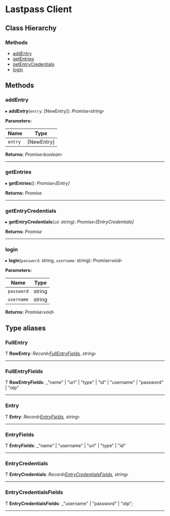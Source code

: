# Lastpass Client

## Class Hierarchy

### Methods

- [addEntry](README.md#addentry)
- [getEntries](README.md#getentries)
- [getEntryCredentials](README.md#getentrycredentials)
- [login](README.md#login)

## Methods

### addEntry

▸ **addEntry**(`entry`: [NewEntry]): _Promise‹string›_

**Parameters:**

| Name    | Type       |
| ------- | ---------- |
| `entry` | [NewEntry] |

**Returns:** _Promise‹boolean›_

---

### getEntries

▸ **getEntries**(): _Promise‹[Entry]_

**Returns:** _Promise_

---

### getEntryCredentials

▸ **getEntryCredentials**(`id`: string): _Promise‹[EntryCredentials]_

**Returns:** _Promise_

---

### login

▸ **login**(`password`: string, `username`: string): _Promise‹void›_

**Parameters:**

| Name       | Type   |
| ---------- | ------ |
| `password` | string |
| `username` | string |

**Returns:** _Promise‹void›_

## Type aliases

### FullEntry

Ƭ **RawEntry**: _Record‹[FullEntryFields](README.md#rawentryfields), string›_

---

### FullEntryFields

Ƭ **RawEntryFields**: \_"name" | "url" | "type" | "id" | "username" | "password" | "otp"

---

### Entry

Ƭ **Entry**: _Record‹[EntryFields](README.md#entryfields), string›_

---

### EntryFields

Ƭ **EntryFields**: \_"name" | "username" | "url" | "type" | "id"

---

### EntryCredentials

Ƭ **EntryCredentials**: _Record‹[EntryCredentialsFields](README.md#entrycredentialsfields), string›_

---

### EntryCredentialsFields

Ƭ **EntryCredentialsFields**: \_"username" | "password" | "otp";

---
